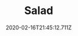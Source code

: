 ---
templateKey: blog-post
title: Salad
type: cooking
energy: 113
health: 50
description: A healthy garden salad., 
featuredpost: false
date: 2020-02-16T21:45:12.711Z
featuredimage: /img/Salad.png
sellPrice: 110
tags:
  - Leek
  - Dandelion
  - Vinegar
  - edible
---